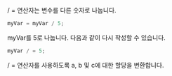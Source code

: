 
/ = 연산자는 변수를 다른 숫자로 나눕니다.

```js
myVar = myVar / 5;
```

myVar를 5로 나눕니다. 다음과 같이 다시 작성할 수 있습니다.

```js
myVar / = 5;
```

/ = 연산자를 사용하도록 a, b 및 c에 대한 할당을 변환합니다.